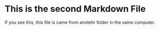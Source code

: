 # This is the second Markdown File
If you see this, this file is came from anotehr folder in the same computer.